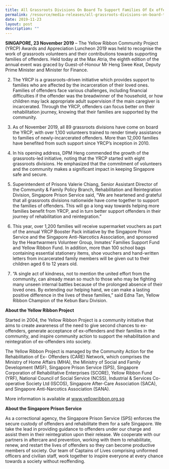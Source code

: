 ```yaml
---
title: All Grassroots Divisions On Board To Support Families Of Ex offenders
permalink: /resource/media-releases/all-grassroots-divisions-on-board-to-support-families-of-ex-offenders
date: 2019-11-23
layout: post
description: ""
---
```

**SINGAPORE, 23 November 2019** – The Yellow Ribbon Community Project (YRCP) Awards and Appreciation Luncheon 2019 was held to recognise the work of grassroots volunteers and their contributions towards supporting families of offenders. Held today at the Max Atria, the eighth edition of the annual event was graced by Guest-of-Honour Mr Heng Swee Keat, Deputy Prime Minister and Minister for Finance.

2. The YRCP is a grassroots-driven initiative which provides support to families who are affected by the incarceration of their loved ones. Families of offenders face various challenges, including financial difficulties if the offender was the breadwinner of the household, or how children may lack appropriate adult supervision if the main caregiver is incarcerated. Through the YRCP, offenders can focus better on their rehabilitation journey, knowing that their families are supported by the community.

3. As of November 2019, all 89 grassroots divisions have come on board the YRCP, with over 1,100 volunteers trained to render timely assistance to families of newly-incarcerated offenders. More than 12,000 families have benefited from such support since YRCP’s inception in 2010.

4. In his opening address, DPM Heng commended the growth of the grassroots-led initiative, noting that the YRCP started with eight grassroots divisions. He emphasized that the commitment of volunteers and the community makes a significant impact in keeping Singapore safe and secure.

5. Superintendent of Prisons Valerie Chiang, Senior Assistant Director of the Community & Family Policy Branch, Rehabilitation and Reintegration Division, Singapore Prison Service said, “We are heartened and grateful that all grassroots divisions nationwide have come together to support the families of offenders. This will go a long way towards helping more families benefit from YRCP, and in turn better support offenders in their journey of rehabilitation and reintegration.”

6. This year, over 1,200 families will receive supermarket vouchers as part of the annual YRCP Booster Pack initiative by the Singapore Prison Service and the Singapore Anti-Narcotics Association, and sponsored by the Heartwarmers Volunteer Group, Inmates’ Families Support Fund and Yellow Ribbon Fund. In addition, more than 100 school bags containing essential stationery items, shoe vouchers and hand-written letters from incarcerated family members will be given out to their children aged 6 to 12 years old.

7. “A single act of kindness, not to mention the united effort from the community, can already mean so much to those who may be fighting many unseen internal battles because of the prolonged absence of their loved ones. By extending our helping hand, we can make a lasting positive difference in the lives of these families,” said Edna Tan, Yellow Ribbon Champion of the Kebun Baru Division.

 

**About the Yellow Ribbon Project**

Started in 2004, the Yellow Ribbon Project is a community initiative that aims to create awareness of the need to give second chances to ex-offenders, generate acceptance of ex-offenders and their families in the community, and inspire community action to support the rehabilitation and reintegration of ex-offenders into society. 

The Yellow Ribbon Project is managed by the Community Action for the Rehabilitation of Ex- Offenders (CARE) Network, which comprises the Ministry of Home Affairs (MHA), the Ministry of Social and Family Development (MSF), Singapore Prison Service (SPS), Singapore Corporation of Rehabilitative Enterprises (SCORE), Yellow Ribbon Fund (YRF), National Council of Social Service (NCSS), Industrial & Services Co-operative Society Ltd (ISCOS), Singapore After-Care Association (SACA), and Singapore Anti-Narcotics Association (SANA).

More information is available at www.yellowribbon.org.sg

 

 **About the Singapore Prison Service**

As a correctional agency, the Singapore Prison Service (SPS) enforces the secure custody of offenders and rehabilitate them for a safe Singapore. We take the lead in providing guidance to offenders under our charge and assist them in their reintegration upon their release. We cooperate with our partners in aftercare and prevention, working with them to rehabilitate, renew, and restart the lives of offenders so they can become productive members of society. Our team of Captains of Lives comprising uniformed officers and civilian staff, work together to inspire everyone at every chance towards a society without reoffending.